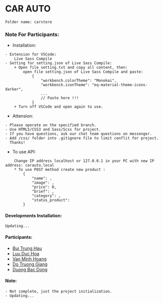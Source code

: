 # CAR AUTO #
```
Folder name: carstore
```

### Note For Participants: ###
- Installation:
```
- Extension for VSCode:
    Live Sass Compile
- Setting for setting.json of Live Sass Compile:
    + Open file setting.txt and copy all content, then: 
        open file setting.json of Live Sass Compile and paste:
            {
                "workbench.colorTheme": "Monokai",
                "workbench.iconTheme": "eq-material-theme-icons-darker",
                ...
                // Paste here !!!
            }
    + Turn off VSCode and open again to use.
```
- Attension:
```
- Please operate on the specified branch.
- Use HTML5/CSS3 and Sass/Scss for project. 
- If you have questions, ask our chat team questions on messenger.
- Add /css/ folder into .gitignore file to limit conflit for project.
  Thanks!
```

- To use API:
```
    Change IP address localhost or 127.0.0.1 in your PC with new IP address: carauto.local
    * To use POST method create new product :
        {
            "name": ,
            "image": ,
            "price": 0,
            "brief": ,
            "category": ,
            "status_product": 
        }
```

#### Developments Installation: ####
```
Updating...
```

#### Participants: ####
- [Bui Trung Hau](https://github.com/BuiTrungHau1312)
- [Luu Duc Hoa](https://github.com/Luuduchoa2504)
- [Van Minh Hoang](https://github.com/vanminhhoang)
- [Do Truong Giang](https://github.com/doTruongGiang-IT)
- [Duong Bac Dong](https://github.com/Bacdong)

#### Note: ####
```
- Not complete, just the project initialization.
- Updating...
```
